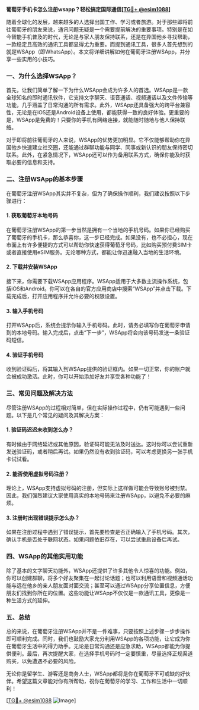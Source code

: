 **葡萄牙手机卡怎么注册wsapp？轻松搞定国际通信[[TG💪+ @esim1088](https://t.me/s/esim1088)]**

随着全球化的发展，越来越多的人选择出国工作、学习或者旅游。对于那些即将前往葡萄牙的朋友来说，通讯问题无疑是一个需要提前解决的重要事项。特别是在如今智能手机普及的时代，无论是与家人朋友保持联系，还是在异国他乡寻找帮助，一款稳定且高效的通讯工具都显得尤为重要。而提到通讯工具，很多人首先想到的就是WSApp（即WhatsApp）。本文将详细讲解如何在葡萄牙注册WSApp，并分享一些实用的小技巧。

### 一、为什么选择WSApp？

首先，让我们简单了解一下为什么WSApp会成为许多人的首选。WSApp是一款全球知名的即时通讯软件，它支持文字聊天、语音通话、视频通话以及文件传输等功能，几乎涵盖了日常沟通的所有需求。此外，WSApp还具备强大的跨平台兼容性，无论是在iOS还是Android设备上使用，都能获得一致的良好体验。更重要的是，WSApp是免费的！只要你的手机有网络连接，就能随时随地与他人保持联络。

对于即将前往葡萄牙的人来说，WSApp的优势更加明显。它不仅能够帮助你在异国他乡快速建立社交圈，还能通过群聊功能与同学、同事或新认识的朋友保持密切联系。此外，在紧急情况下，WSApp还可以作为备用联系方式，确保你能及时获取必要的信息和支持。

### 二、注册WSApp的基本步骤

在葡萄牙注册WSApp其实并不复杂，但为了确保操作顺利，我们建议按照以下步骤进行：

#### 1. 获取葡萄牙本地号码
在葡萄牙注册WSApp的第一步当然是拥有一个当地的手机号码。如果你已经购买了葡萄牙的手机卡，那么恭喜你，这一步已经完成。如果没有，也不必担心，现在市面上有许多便捷的方式可以帮助你快速获得葡萄牙号码，比如购买预付费SIM卡或者直接使用eSIM服务。无论哪种方式，都能让你迅速融入当地的生活环境。

#### 2. 下载并安装WSApp
接下来，你需要下载WSApp应用程序。WSApp适用于大多数主流操作系统，包括iOS和Android。你可以在各自的官方应用商店中搜索“WSApp”并点击下载。下载完成后，打开应用程序并允许必要的权限设置。

#### 3. 输入手机号码
打开WSApp后，系统会提示你输入手机号码。此时，请务必填写你在葡萄牙申请到的本地号码。输入完成后，点击“下一步”，WSApp将会向该号码发送一条验证码短信。

#### 4. 验证手机号码
收到验证码后，将其输入到WSApp提供的验证框内。如果一切正常，你的账户就会被成功激活。此时，你可以开始添加好友并享受各种功能了！

### 三、常见问题及解决方法

尽管注册WSApp的过程相对简单，但在实际操作过程中，仍有可能遇到一些问题。以下是几个常见的疑问及其解决方案：

#### 1. 验证码迟迟未收到怎么办？
有时候由于网络延迟或其他原因，验证码可能无法及时送达。这时你可以尝试重新发送验证码，或者稍后再试。如果仍然没有收到验证码，可以考虑更换另一张手机卡试试看。

#### 2. 能否使用虚拟号码注册？
理论上，WSApp支持虚拟号码的注册，但实际上这样做可能会导致账号被封禁。因此，我们强烈建议大家使用真实的本地号码来注册WSApp，以避免不必要的麻烦。

#### 3. 注册时出现错误提示怎么办？
如果在注册过程中遇到了错误提示，首先要检查是否正确输入了手机号码。其次，确认手机是否处于联网状态。如果问题依旧存在，可以尝试重启设备后再试。

### 四、WSApp的其他实用功能

除了基本的文字聊天功能外，WSApp还提供了许多其他令人惊喜的功能。例如，你可以创建群聊，将多个好友聚集在一起讨论话题；也可以利用语音和视频通话功能与远在他乡的亲人朋友面对面交流；甚至可以通过WSApp分享位置信息，方便朋友们找到你所在的位置。这些功能让WSApp不仅仅是一款通讯工具，更像是一种生活方式的延伸。

### 五、总结

总的来说，在葡萄牙注册WSApp并不是一件难事，只要按照上述步骤一步步操作即可顺利完成。同时，我们也鼓励大家充分利用WSApp的各项功能，让它成为你在葡萄牙生活中的得力助手。无论是日常沟通还是应急求助，WSApp都能为你提供便利。最后，再次提醒大家，在选择手机号码时一定要慎重，尽量选择正规渠道购买，以免遭遇不必要的风险。

无论你是留学生、游客还是商务人士，WSApp都将是你在葡萄牙不可或缺的好伙伴。希望这篇文章能对你有所帮助，祝你在葡萄牙的学习、工作和生活中一切顺利！

[[TG💪+ @esim1088](https://t.me/s/esim1088) ![Image](https://i.postimg.cc/4NQfJmqS/Snipaste-2025-05-13-00-14-12.png)]